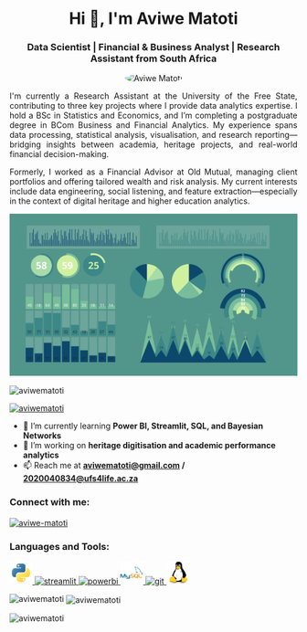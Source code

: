 <h1 align="center">Hi 👋, I'm Aviwe Matoti</h1>
<h3 align="center">Data Scientist | Financial & Business Analyst | Research Assistant from South Africa</h3>

<p align="center">
  <img src="AV.png" alt="Aviwe Matoti" width="200" style="border-radius: 50%;" />
</p>

<p align="justify">
  I'm currently a Research Assistant at the University of the Free State, contributing to three key projects where I provide data analytics expertise. I hold a BSc in Statistics and Economics, and I’m completing a postgraduate degree in BCom Business and Financial Analytics. My experience spans data processing, statistical analysis, visualisation, and research reporting—bridging insights between academia, heritage projects, and real-world financial decision-making.
</p>

<p align="justify">
  Formerly, I worked as a Financial Advisor at Old Mutual, managing client portfolios and offering tailored wealth and risk analysis. My current interests include data engineering, social listening, and feature extraction—especially in the context of digital heritage and higher education analytics.
</p>

<p align="center">
  <img width="700" src="https://github.com/T3kan0/T3kan0/blob/main/9VPD.gif" alt="Material Bread logo">
</p> 

<p align="left">
  <img src="https://komarev.com/ghpvc/?username=aviwematoti&label=Profile%20views&color=0e75b6&style=flat" alt="aviwematoti" />
</p>

<p align="left">
  <a href="https://github.com/ryo-ma/github-profile-trophy">
    <img src="https://github-profile-trophy.vercel.app/?username=aviwematoti" alt="aviwematoti" />
  </a>
</p>

- 🌱 I’m currently learning **Power BI, Streamlit, SQL, and Bayesian Networks**  
- 🔭 I’m working on **heritage digitisation and academic performance analytics**  
- 📫 Reach me at **aviwematoti@gmail.com / 2020040834@ufs4life.ac.za**

<h3 align="left">Connect with me:</h3>
<p align="left">
  <a href="https://linkedin.com/in/aviwe-matoti" target="blank">
    <img align="center" src="https://raw.githubusercontent.com/rahuldkjain/github-profile-readme-generator/master/src/images/icons/Social/linked-in-alt.svg" alt="aviwe-matoti" height="30" width="40" />
  </a>
</p>

<h3 align="left">Languages and Tools:</h3>
<p align="left">
  <a href="https://www.python.org" target="_blank" rel="noreferrer">
    <img src="https://raw.githubusercontent.com/devicons/devicon/master/icons/python/python-original.svg" alt="python" width="40" height="40"/>
  </a>
  <a href="https://streamlit.io/" target="_blank" rel="noreferrer">
    <img src="https://streamlit.io/images/brand/streamlit-logo-primary-colormark-darktext.png" alt="streamlit" width="40" height="40"/>
  </a>
  <a href="https://powerbi.microsoft.com/" target="_blank" rel="noreferrer">
    <img src="https://cdn.worldvectorlogo.com/logos/power-bi.svg" alt="powerbi" width="40" height="40"/>
  </a>
  <a href="https://www.mysql.com/" target="_blank" rel="noreferrer">
    <img src="https://raw.githubusercontent.com/devicons/devicon/master/icons/mysql/mysql-original-wordmark.svg" alt="mysql" width="40" height="40"/>
  </a>
  <a href="https://git-scm.com/" target="_blank" rel="noreferrer">
    <img src="https://www.vectorlogo.zone/logos/git-scm/git-scm-icon.svg" alt="git" width="40" height="40"/>
  </a>
  <a href="https://www.linux.org/" target="_blank" rel="noreferrer">
    <img src="https://raw.githubusercontent.com/devicons/devicon/master/icons/linux/linux-original.svg" alt="linux" width="40" height="40"/>
  </a>
</p>

<p><img align="left" src="https://github-readme-stats.vercel.app/api/top-langs?username=aviwematoti&show_icons=true&locale=en&layout=compact" alt="aviwematoti" /></p>

<p>&nbsp;<img align="center" src="https://github-readme-stats.vercel.app/api?username=aviwematoti&show_icons=true&locale=en" alt="aviwematoti" /></p>

<p><img align="center" src="https://github-readme-streak-stats.herokuapp.com/?user=aviwematoti&" alt="aviwematoti" /></p>
